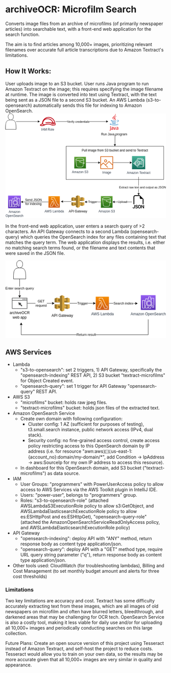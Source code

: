 # archiveOCR: Microfilm Search

Converts image files from an archive of microfilms (of primarily newspaper articles) into searchable text, with a front-end web application for the search function.

The aim is to find articles among 10,000+ images, prioritizing relevant filenames over accurate full article transcriptions due to Amazon Textract's limitations.

## How It Works:

User uploads image to an S3 bucket. User runs Java program to run Amazon Textract on the image; this requires specifying the image filename at runtime. The image is converted into text using Textract, with the text being sent as a JSON file to a second S3 bucket. An AWS Lambda (s3-to-opensearch) automatically sends this file for indexing to Amazon OpenSearch. 
![General System Architecture](archiveOCR-gen-sys-arch.png)


In the front-end web application, user enters a search query of >2 characters. An API Gateway connects to a second Lambda (opensearch-query) which queries the OpenSearch index for any files containing text that matches the query term. The web application displays the results, i.e. either no matching search terms found, or the filename and text contents that were saved in the JSON file. 

![Web Application Architecture](archiveOCR-app-arch.png)


## AWS Services

- Lambda
    - "s3-to-opensearch": set 2 triggers, 1) API Gateway, specifically the "opensearch-indexing" REST API, 2) S3 bucket "textract-microfilms" for Object Created event.
    - "opensearch-query": set 1 trigger for API Gateway "opensearch-query" REST API.  
- AWS S3
    - "microfilms" bucket: holds raw jpeg files.
    - "textract-microfilms" bucket: holds json files of the extracted text.
- Amazon OpenSearch Service
    - Create own domain with following configuration:
       - Cluster config: 1 AZ (sufficient for purposes of testing), t3.small.search instance, public network access (IPv4, dual stack).
       - Security config: no fine-grained access control, create access policy restricting access to this OpenSearch domain by IP address (i.e. for resource "awn:aws:es:us-east-1:{account_no}:domain/my-domain/*", add Condition -> IpAddress -> aws:SourceIp for my own IP address to access this resource).
    - In dashboard for this OpenSearch domain, add S3 bucket ("textract-microfilms") as data source.
- IAM
    - User Groups: "programmers" with PowerUserAccess policy to allow access to AWS Services via the AWS Toolkit plugin in IntelliJ IDE.
    - Users: "power-user", belongs to "programmers" group.
    - Roles: "s3-to-opensearch-role" (attached AWSLambdaS3ExecutionRole policy to allow s3:GetObject, and AWSLambdaElasticsearchExecutionRole policy to allow es:ESHttpPost and es:ESHttpGet), "opensearch-query-role" (attached the AmazonOpenSearchServiceReadOnlyAccess policy, and AWSLambdaElasticsearchExecutionRole policy)
- API Gateway
    - "opensearch-indexing": deploy API with "ANY" method, return response body as content type application/json.
    - "opensearch-query": deploy API with a "GET" method type, require URL query string parameter ("q"), return response body as content type application/json.
- Other tools used: CloudWatch (for troubleshooting lambdas), Billing and Cost Management (to set monthly budget amount and alerts for three cost thresholds)

### Limitations

Two key limitations are accuracy and cost. Textract has some difficulty accurately extracting text from these images, which are all images of old newspapers on microfilm and often have blurred letters, bleedthrough, and darkened areas that may be challenging for OCR tech. OpenSearch Service is also a costly tool, making it less viable for daily use and/or for uploading all 10,000+ images and periodically conducting searches on this large collection. 

Future Plans:
Create an open source version of this project using Tesseract instead of Amazon Textract, and self-host the project to reduce costs. Tesseract would allow you to train on your own data, so the results may be more accurate given that all 10,000+ images are very similar in quality and appearance.
